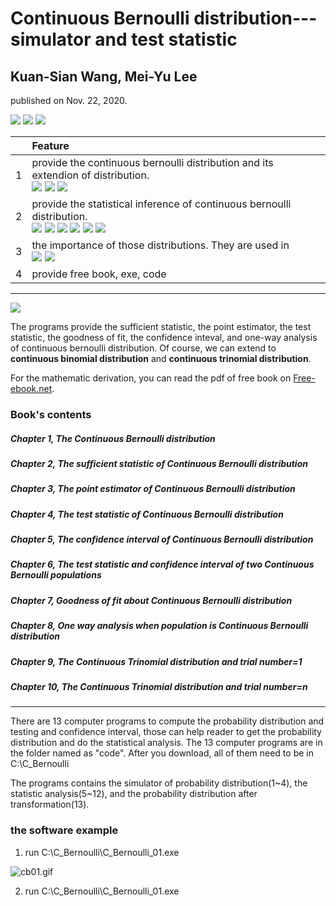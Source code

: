 # Continuous Bernoulli distribution---simulator and test statistic
## Kuan-Sian Wang, Mei-Yu Lee
published on Nov. 22, 2020.

![](https://img.shields.io/github/forks/meiyulee/continuous_Bernoulli)  ![](https://img.shields.io/github/v/release/meiyulee/continuous_bernoulli?include_prereleases) ![](https://img.shields.io/badge/book-free-green)


|        |      Feature         | 
| ------------- |:--------------|
| 1      | provide the continuous bernoulli distribution and its extendion of distribution. <br> ![](https://img.shields.io/static/v1?label=distribution&message=continuous_bernoulli&color=yellow)  ![](https://img.shields.io/static/v1?label=distribution&message=continuous_binomial&color=yellow)  ![](https://img.shields.io/static/v1?label=distribution&message=continuous_trinomial&color=yellow) | 
| 2      | provide the statistical inference of continuous bernoulli distribution. <br> ![](https://img.shields.io/static/v1?label=statistics&message=sufficient_statistic&color=yellow)  ![](https://img.shields.io/static/v1?label=statistics&message=test_statistic&color=yellow)  ![](https://img.shields.io/static/v1?label=statistics&message=confidence_interval&color=yellow)  ![](https://img.shields.io/static/v1?label=statistics&message=goodness_of_fit&color=yellow)  ![](https://img.shields.io/static/v1?label=statistics&message=point_estimator&color=yellow) ![](https://img.shields.io/static/v1?label=statistics&message=one-way&color=yellow)  | 
| 3      | the importance of those distributions. They are used in <br>  ![](https://img.shields.io/static/v1?label=application&message=deep_learning&color=9cf)  ![](https://img.shields.io/static/v1?label=application&message=variational_autoencoder&color=9cf)  |
| 4      | provide free book, exe, code|
*****

![](https://i.loli.net/2020/11/24/VLMewfnc9Qsp7N3.jpg)

The programs provide the sufficient statistic, the point estimator, the test statistic, the goodness of fit, the confidence inteval, and one-way analysis of continuous bernoulli distribution. Of course, we can extend to **continuous binomial distribution** and **continuous trinomial distribution**.

For the mathematic derivation, you can read the pdf of free book on [Free-ebook.net](https://www.free-ebooks.net/computer-sciences-textbooks/Continuous-Bernoulli-distribution-simulator-and-test-statistic). 

### Book's contents
##### Chapter 1, The Continuous Bernoulli distribution
##### Chapter 2, The sufficient statistic of Continuous Bernoulli distribution
##### Chapter 3, The point estimator of Continuous Bernoulli distribution
##### Chapter 4, The test statistic of Continuous Bernoulli distribution
##### Chapter 5, The confidence interval of Continuous Bernoulli distribution
##### Chapter 6, The test statistic and confidence interval of two Continuous Bernoulli populations
##### Chapter 7, Goodness of fit about Continuous Bernoulli distribution
##### Chapter 8, One way analysis when population is Continuous Bernoulli distribution
##### Chapter 9, The Continuous Trinomial distribution and trial number=1
##### Chapter 10, The Continuous Trinomial distribution and trial number=n

*******

There are 13 computer programs to compute the probability distribution and testing and confidence interval, those can help reader to get the probability distribution and do the statistical analysis. The 13 computer programs are in the folder named as "code". After you download, all of them need to be in C:\C_Bernoulli

The programs contains the simulator of probability distribution(1~4), the statistic analysis(5~12), and the probability distribution after transformation(13).

### the software example

1. run C:\C_Bernoulli\C_Bernoulli_01.exe

![cb01.gif](https://i.loli.net/2020/11/24/aT6fOhkuydSHGRn.gif)

2. run C:\C_Bernoulli\C_Bernoulli_01.exe

